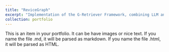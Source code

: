 ```yaml
---
title: "ReviceGraph"
excerpt: "Implementation of the G-Retriever Framework, combining LLM and Knowledge Graph, to assist in resume review by determining whether a resume matches the current job market, which is represented as a knowledge graph.<br/><img src='/images/revice-graph.png'>"
collection: portfolio
---
```


This is an item in your portfolio. It can be have images or nice text. If you name the file .md, it will be parsed as markdown. If you name the file .html, it will be parsed as HTML. 
